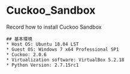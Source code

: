 # Cuckoo_Sandbox
Record how to install Cuckoo Sandbox

```
## 基本環境
* Host OS: Ubuntu 18.04 LST
* Guest OS: Windows 7 x64 Professional SP1
* Cuckoo: 2.0.6
* Virtualization software: VirtualBox 5.2.18
* Python Version: 2.7.15rc1
```
